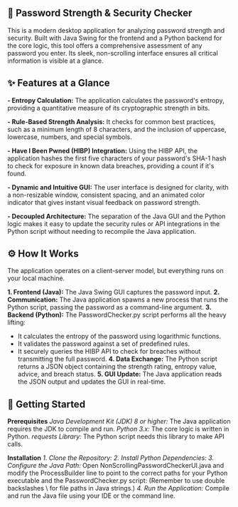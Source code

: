 ## 🔐 Password Strength & Security Checker

This is a modern desktop application for analyzing password strength and security. Built with Java Swing for the frontend and a Python backend for the core logic, this tool offers a comprehensive assessment of any password you enter. Its sleek, non-scrolling interface ensures all critical information is visible at a glance.

## ✨ Features at a Glance

**- Entropy Calculation:** The application calculates the password's entropy, providing a quantitative measure of its cryptographic strength in bits.  

**- Rule-Based Strength Analysis:** It checks for common best practices, such as a minimum length of 8 characters, and the inclusion of uppercase, lowercase, numbers, and special symbols.  

**- Have I Been Pwned (HIBP) Integration:** Using the HIBP API, the application hashes the first five characters of your password's SHA-1 hash to check for exposure in known data breaches, providing a count if it's found.  

**- Dynamic and Intuitive GUI:** The user interface is designed for clarity, with a non-resizable window, consistent spacing, and an animated color indicator that gives instant visual feedback on password strength.  

**- Decoupled Architecture:** The separation of the Java GUI and the Python logic makes it easy to update the security rules or API integrations in the Python script without needing to recompile the Java application.  


## ⚙️ How It Works
The application operates on a client-server model, but everything runs on your local machine.

**1. Frontend (Java):** The Java Swing GUI captures the password input.
**2. Communication:** The Java application spawns a new process that runs the Python script, passing the password as a command-line argument.
**3. Backend (Python):** The PasswordChecker.py script performs all the heavy lifting:
 - It calculates the entropy of the password using logarithmic functions.
 - It validates the password against a set of predefined rules.
 - It securely queries the HIBP API to check for breaches without transmitting the full password.
**4. Data Exchange:** The Python script returns a JSON object containing the strength rating, entropy value, advice, and breach status.
**5. GUI Update:** The Java application reads the JSON output and updates the GUI in real-time.

## 🚀 Getting Started
**Prerequisites**
*Java Development Kit (JDK) 8 or higher:* The Java application requires the JDK to compile and run.
*Python 3.x:* The core logic is written in Python.
*requests Library:* The Python script needs this library to make API calls.

**Installation**
*1. Clone the Repository:*
*2. Install Python Dependencies:*
*3. Configure the Java Path:*
Open NonScrollingPasswordCheckerUI.java and modify the ProcessBuilder line to point to the correct paths for your Python executable and the PasswordChecker.py script:
(Remember to use double backslashes \\ for file paths in Java strings.)
*4. Run the Application:*
Compile and run the Java file using your IDE or the command line.
